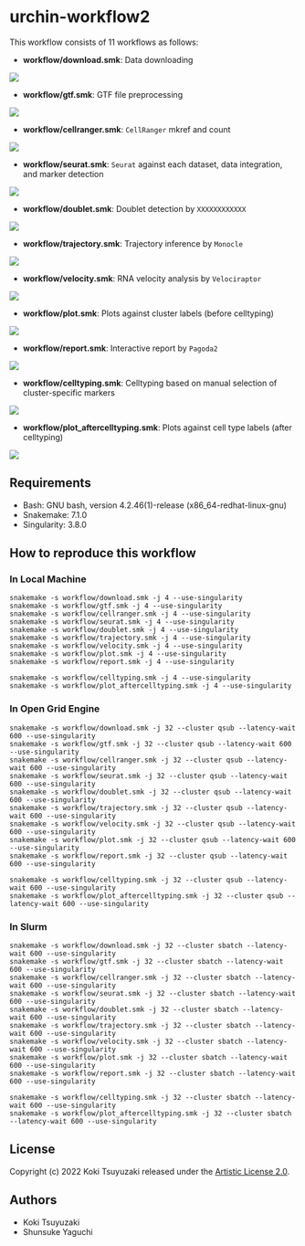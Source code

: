 # urchin-workflow2
This workflow consists of 11 workflows as follows:

- **workflow/download.smk**: Data downloading

![](https://github.com/kokitsuyuzaki/urchin-workflow2/blob/main/plot/download.png?raw=true)

- **workflow/gtf.smk**: GTF file preprocessing

![](https://github.com/kokitsuyuzaki/urchin-workflow2/blob/main/plot/gtf.png?raw=true)

- **workflow/cellranger.smk**: `CellRanger` mkref and count

![](https://github.com/kokitsuyuzaki/urchin-workflow2/blob/main/plot/cellranger.png?raw=true)

- **workflow/seurat.smk**: `Seurat` against each dataset, data integration, and marker detection

![](https://github.com/kokitsuyuzaki/urchin-workflow2/blob/main/plot/seurat.png?raw=true)

- **workflow/doublet.smk**: Doublet detection by `XXXXXXXXXXXX`

![](https://github.com/kokitsuyuzaki/urchin-workflow2/blob/main/plot/doublet.png?raw=true)

- **workflow/trajectory.smk**: Trajectory inference by `Monocle`

![](https://github.com/kokitsuyuzaki/urchin-workflow2/blob/main/plot/trajectory.png?raw=true)

- **workflow/velocity.smk**: RNA velocity analysis by `Velociraptor`

![](https://github.com/kokitsuyuzaki/urchin-workflow2/blob/main/plot/velocity.png?raw=true)

- **workflow/plot.smk**: Plots against cluster labels (before celltyping)

![](https://github.com/kokitsuyuzaki/urchin-workflow2/blob/main/plot/plot.png?raw=true)

- **workflow/report.smk**: Interactive report by `Pagoda2`

![](https://github.com/kokitsuyuzaki/urchin-workflow2/blob/main/plot/report.png?raw=true)

- **workflow/celltyping.smk**: Celltyping based on manual selection of cluster-specific markers

![](https://github.com/kokitsuyuzaki/urchin-workflow2/blob/main/plot/celltyping.png?raw=true)

- **workflow/plot_aftercelltyping.smk**: Plots against cell type labels (after celltyping)

![](https://github.com/kokitsuyuzaki/urchin-workflow2/blob/main/plot/plot_aftercelltyping.png?raw=true)

## Requirements
- Bash: GNU bash, version 4.2.46(1)-release (x86_64-redhat-linux-gnu)
- Snakemake: 7.1.0
- Singularity: 3.8.0

## How to reproduce this workflow
### In Local Machine

```
snakemake -s workflow/download.smk -j 4 --use-singularity
snakemake -s workflow/gtf.smk -j 4 --use-singularity
snakemake -s workflow/cellranger.smk -j 4 --use-singularity
snakemake -s workflow/seurat.smk -j 4 --use-singularity
snakemake -s workflow/doublet.smk -j 4 --use-singularity
snakemake -s workflow/trajectory.smk -j 4 --use-singularity
snakemake -s workflow/velocity.smk -j 4 --use-singularity
snakemake -s workflow/plot.smk -j 4 --use-singularity
snakemake -s workflow/report.smk -j 4 --use-singularity

snakemake -s workflow/celltyping.smk -j 4 --use-singularity
snakemake -s workflow/plot_aftercelltyping.smk -j 4 --use-singularity
```

### In Open Grid Engine

```
snakemake -s workflow/download.smk -j 32 --cluster qsub --latency-wait 600 --use-singularity
snakemake -s workflow/gtf.smk -j 32 --cluster qsub --latency-wait 600 --use-singularity
snakemake -s workflow/cellranger.smk -j 32 --cluster qsub --latency-wait 600 --use-singularity
snakemake -s workflow/seurat.smk -j 32 --cluster qsub --latency-wait 600 --use-singularity
snakemake -s workflow/doublet.smk -j 32 --cluster qsub --latency-wait 600 --use-singularity
snakemake -s workflow/trajectory.smk -j 32 --cluster qsub --latency-wait 600 --use-singularity
snakemake -s workflow/velocity.smk -j 32 --cluster qsub --latency-wait 600 --use-singularity
snakemake -s workflow/plot.smk -j 32 --cluster qsub --latency-wait 600 --use-singularity
snakemake -s workflow/report.smk -j 32 --cluster qsub --latency-wait 600 --use-singularity

snakemake -s workflow/celltyping.smk -j 32 --cluster qsub --latency-wait 600 --use-singularity
snakemake -s workflow/plot_aftercelltyping.smk -j 32 --cluster qsub --latency-wait 600 --use-singularity
```

### In Slurm

```
snakemake -s workflow/download.smk -j 32 --cluster sbatch --latency-wait 600 --use-singularity
snakemake -s workflow/gtf.smk -j 32 --cluster sbatch --latency-wait 600 --use-singularity
snakemake -s workflow/cellranger.smk -j 32 --cluster sbatch --latency-wait 600 --use-singularity
snakemake -s workflow/seurat.smk -j 32 --cluster sbatch --latency-wait 600 --use-singularity
snakemake -s workflow/doublet.smk -j 32 --cluster sbatch --latency-wait 600 --use-singularity
snakemake -s workflow/trajectory.smk -j 32 --cluster sbatch --latency-wait 600 --use-singularity
snakemake -s workflow/velocity.smk -j 32 --cluster sbatch --latency-wait 600 --use-singularity
snakemake -s workflow/plot.smk -j 32 --cluster sbatch --latency-wait 600 --use-singularity
snakemake -s workflow/report.smk -j 32 --cluster sbatch --latency-wait 600 --use-singularity

snakemake -s workflow/celltyping.smk -j 32 --cluster sbatch --latency-wait 600 --use-singularity
snakemake -s workflow/plot_aftercelltyping.smk -j 32 --cluster sbatch --latency-wait 600 --use-singularity
```

## License
Copyright (c) 2022 Koki Tsuyuzaki released under the [Artistic License 2.0](http://www.perlfoundation.org/artistic_license_2_0).

## Authors
- Koki Tsuyuzaki
- Shunsuke Yaguchi